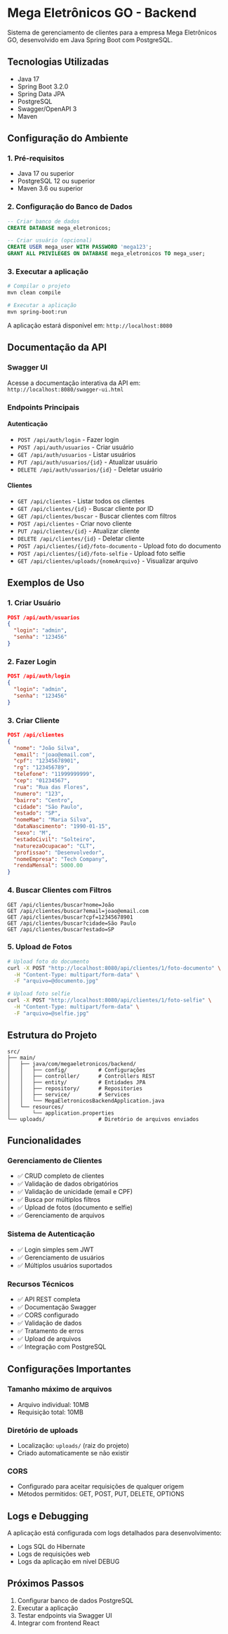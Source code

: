 # Mega Eletrônicos GO - Backend

Sistema de gerenciamento de clientes para a empresa Mega Eletrônicos GO, desenvolvido em Java Spring Boot com PostgreSQL.

## Tecnologias Utilizadas

- Java 17
- Spring Boot 3.2.0
- Spring Data JPA
- PostgreSQL
- Swagger/OpenAPI 3
- Maven

## Configuração do Ambiente

### 1. Pré-requisitos
- Java 17 ou superior
- PostgreSQL 12 ou superior
- Maven 3.6 ou superior

### 2. Configuração do Banco de Dados
```sql
-- Criar banco de dados
CREATE DATABASE mega_eletronicos;

-- Criar usuário (opcional)
CREATE USER mega_user WITH PASSWORD 'mega123';
GRANT ALL PRIVILEGES ON DATABASE mega_eletronicos TO mega_user;
```

### 3. Executar a aplicação
```bash
# Compilar o projeto
mvn clean compile

# Executar a aplicação
mvn spring-boot:run
```

A aplicação estará disponível em: `http://localhost:8080`

## Documentação da API

### Swagger UI
Acesse a documentação interativa da API em: `http://localhost:8080/swagger-ui.html`

### Endpoints Principais

#### Autenticação
- `POST /api/auth/login` - Fazer login
- `POST /api/auth/usuarios` - Criar usuário
- `GET /api/auth/usuarios` - Listar usuários
- `PUT /api/auth/usuarios/{id}` - Atualizar usuário
- `DELETE /api/auth/usuarios/{id}` - Deletar usuário

#### Clientes
- `GET /api/clientes` - Listar todos os clientes
- `GET /api/clientes/{id}` - Buscar cliente por ID
- `GET /api/clientes/buscar` - Buscar clientes com filtros
- `POST /api/clientes` - Criar novo cliente
- `PUT /api/clientes/{id}` - Atualizar cliente
- `DELETE /api/clientes/{id}` - Deletar cliente
- `POST /api/clientes/{id}/foto-documento` - Upload foto do documento
- `POST /api/clientes/{id}/foto-selfie` - Upload foto selfie
- `GET /api/clientes/uploads/{nomeArquivo}` - Visualizar arquivo

## Exemplos de Uso

### 1. Criar Usuário
```json
POST /api/auth/usuarios
{
  "login": "admin",
  "senha": "123456"
}
```

### 2. Fazer Login
```json
POST /api/auth/login
{
  "login": "admin",
  "senha": "123456"
}
```

### 3. Criar Cliente
```json
POST /api/clientes
{
  "nome": "João Silva",
  "email": "joao@email.com",
  "cpf": "12345678901",
  "rg": "123456789",
  "telefone": "11999999999",
  "cep": "01234567",
  "rua": "Rua das Flores",
  "numero": "123",
  "bairro": "Centro",
  "cidade": "São Paulo",
  "estado": "SP",
  "nomeMae": "Maria Silva",
  "dataNascimento": "1990-01-15",
  "sexo": "M",
  "estadoCivil": "Solteiro",
  "naturezaOcupacao": "CLT",
  "profissao": "Desenvolvedor",
  "nomeEmpresa": "Tech Company",
  "rendaMensal": 5000.00
}
```

### 4. Buscar Clientes com Filtros
```
GET /api/clientes/buscar?nome=João
GET /api/clientes/buscar?email=joao@email.com
GET /api/clientes/buscar?cpf=12345678901
GET /api/clientes/buscar?cidade=São Paulo
GET /api/clientes/buscar?estado=SP
```

### 5. Upload de Fotos
```bash
# Upload foto do documento
curl -X POST "http://localhost:8080/api/clientes/1/foto-documento" \
  -H "Content-Type: multipart/form-data" \
  -F "arquivo=@documento.jpg"

# Upload foto selfie
curl -X POST "http://localhost:8080/api/clientes/1/foto-selfie" \
  -H "Content-Type: multipart/form-data" \
  -F "arquivo=@selfie.jpg"
```

## Estrutura do Projeto

```
src/
├── main/
│   ├── java/com/megaeletronicos/backend/
│   │   ├── config/          # Configurações
│   │   ├── controller/      # Controllers REST
│   │   ├── entity/          # Entidades JPA
│   │   ├── repository/      # Repositories
│   │   ├── service/         # Services
│   │   └── MegaEletronicosBackendApplication.java
│   └── resources/
│       └── application.properties
└── uploads/                 # Diretório de arquivos enviados
```

## Funcionalidades

### Gerenciamento de Clientes
- ✅ CRUD completo de clientes
- ✅ Validação de dados obrigatórios
- ✅ Validação de unicidade (email e CPF)
- ✅ Busca por múltiplos filtros
- ✅ Upload de fotos (documento e selfie)
- ✅ Gerenciamento de arquivos

### Sistema de Autenticação
- ✅ Login simples sem JWT
- ✅ Gerenciamento de usuários
- ✅ Múltiplos usuários suportados

### Recursos Técnicos
- ✅ API REST completa
- ✅ Documentação Swagger
- ✅ CORS configurado
- ✅ Validação de dados
- ✅ Tratamento de erros
- ✅ Upload de arquivos
- ✅ Integração com PostgreSQL

## Configurações Importantes

### Tamanho máximo de arquivos
- Arquivo individual: 10MB
- Requisição total: 10MB

### Diretório de uploads
- Localização: `uploads/` (raiz do projeto)
- Criado automaticamente se não existir

### CORS
- Configurado para aceitar requisições de qualquer origem
- Métodos permitidos: GET, POST, PUT, DELETE, OPTIONS

## Logs e Debugging

A aplicação está configurada com logs detalhados para desenvolvimento:
- Logs SQL do Hibernate
- Logs de requisições web
- Logs da aplicação em nível DEBUG

## Próximos Passos

1. Configurar banco de dados PostgreSQL
2. Executar a aplicação
3. Testar endpoints via Swagger UI
4. Integrar com frontend React
